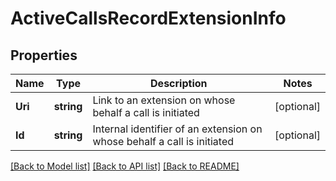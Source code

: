 # ActiveCallsRecordExtensionInfo

## Properties

Name | Type | Description | Notes
------------ | ------------- | ------------- | -------------
**Uri** | **string** | Link to an extension on whose behalf a call is initiated | [optional] 
**Id** | **string** | Internal identifier of an extension on whose behalf a call is initiated | [optional] 

[[Back to Model list]](../README.md#documentation-for-models) [[Back to API list]](../README.md#documentation-for-api-endpoints) [[Back to README]](../README.md)


